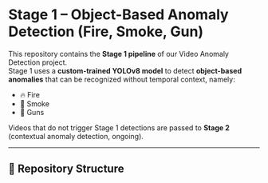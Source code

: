 # Stage 1 – Object-Based Anomaly Detection (Fire, Smoke, Gun)

This repository contains the **Stage 1 pipeline** of our Video Anomaly Detection project.  
Stage 1 uses a **custom-trained YOLOv8 model** to detect **object-based anomalies** that can be recognized without temporal context, namely:

- 🔥 Fire  
- 💨 Smoke  
- 🔫 Guns  

Videos that do not trigger Stage 1 detections are passed to **Stage 2** (contextual anomaly detection, ongoing).

---

## 📂 Repository Structure
